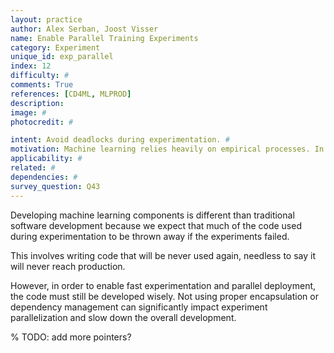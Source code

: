 ```yaml
---
layout: practice
author: Alex Serban, Joost Visser
name: Enable Parallel Training Experiments
category: Experiment
unique_id: exp_parallel
index: 12
difficulty: #
comments: True
references: [CD4ML, MLPROD]
description:
image: #
photocredit: #

intent: Avoid deadlocks during experimentation. #
motivation: Machine learning relies heavily on empirical processes. In order to allow fast experimentation and avoid deadlocks, it is recommended to think upfront of parallelization. #
applicability: #
related: #
dependencies: #
survey_question: Q43
---
```


Developing machine learning components is different than traditional software development because we expect that much of the code used during experimentation to be thrown away if the experiments failed.


This involves writing code that will be never used again, needless to say it will never reach production.


However, in order to enable fast experimentation and parallel deployment, the code must still be developed wisely.
Not using proper encapsulation or dependency management can significantly impact experiment parallelization and slow down the overall development.

% TODO: add more pointers?


